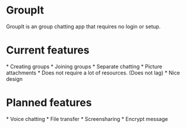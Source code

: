 <h1>GroupIt</h1>

GroupIt is an group chatting app that requires no login or setup. 

<h1>Current features</h1>
* Creating groups
* Joining groups
* Separate chatting
* Picture attachments
* Does not require a lot of resources. (Does not lag)
* Nice design


<h1>Planned features</h1>
* Voice chatting
* File transfer
* Screensharing
* Encrypt message
